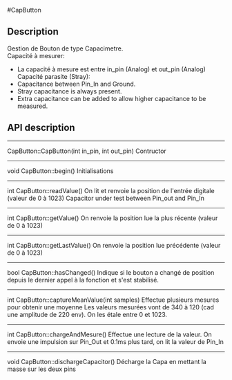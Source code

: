 #CapButton

## Description
Gestion de Bouton de type Capacimetre.  
Capacité à mesurer:
* La capacité à mesure est entre in_pin (Analog) et out_pin (Analog)
Capacité parasite (Stray):
* Capacitance between Pin_In and Ground.
* Stray capacitance is always present. 
* Extra capacitance can be added to allow higher capacitance to be measured.

## API description
-----
CapButton::CapButton(int in_pin, int out_pin)
Contructor

-----
void CapButton::begin()
Initialisations

-----
int CapButton::readValue()
On lit et renvoie la position de l'entrée digitale (valeur de 0 à 1023)
Capacitor under test between Pin_out and Pin_In

-----
int CapButton::getValue()
On renvoie la position lue la plus récente (valeur de 0 à 1023)

-----
int CapButton::getLastValue()
On renvoie la position lue précédente (valeur de 0 à 1023)

-----
bool CapButton::hasChanged()
Indique si le bouton a changé de position depuis le dernier appel à la fonction et s'est stabilisé.
        
-----
int CapButton::captureMeanValue(int samples)
Effectue plusieurs mesures pour obtenir une moyenne
Les valeurs mesurées vont de 340 à 120 (cad une amplitude de 220 env).
On les étale entre 0 et 1023.
        
-----
int CapButton::chargeAndMesure()
Effectue une lecture de la valeur.
On envoie une impulsion sur Pin_Out et 0.1ms plus tard, on lit la valeur de Pin_In

-----
void CapButton::dischargeCapacitor()
Décharge la Capa en mettant la masse sur les deux pins
